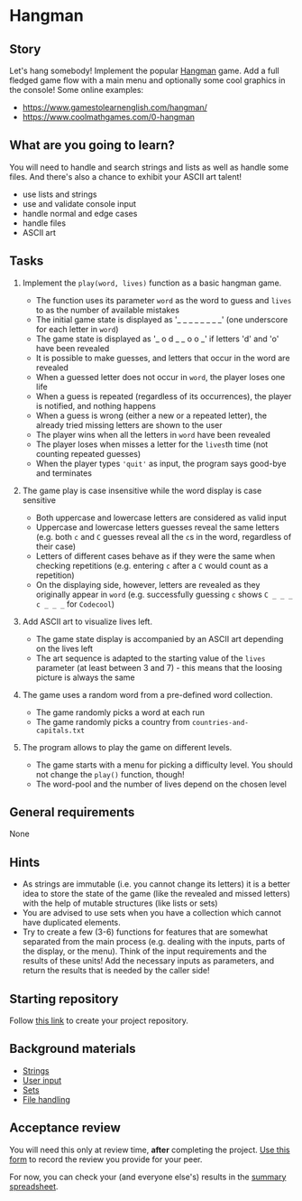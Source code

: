 # Hangman

## Story

Let's hang somebody! Implement the popular [Hangman](https://en.wikipedia.org/wiki/Hangman_(game))
game. Add a full fledged game flow with a main menu and optionally some cool graphics
in the console! Some online examples:

- https://www.gamestolearnenglish.com/hangman/
- https://www.coolmathgames.com/0-hangman

## What are you going to learn?

You will need to handle and search strings and lists as well as handle some files.
And there's also a chance to exhibit your ASCII art talent!

- use lists and strings
- use and validate console input
- handle normal and edge cases
- handle files
- ASCII art

## Tasks


1. Implement the `play(word, lives)` function as a basic hangman game.

    - The function uses its parameter `word` as the word to guess and `lives` to as the number of available mistakes
    - The initial game state is displayed as '_ _ _ _ _ _ _ _' (one underscore for each letter in `word`)
    - The game state is displayed as '_ o d _ _ o o _' if letters 'd' and 'o' have been revealed
    - It is possible to make guesses, and letters that occur in the word are revealed
    - When a guessed letter does not occur in `word`, the player loses one life
    - When a guess is repeated (regardless of its occurrences), the player is notified, and nothing happens
    - When a guess is wrong (either a new or a repeated letter), the already tried missing letters are shown to the user
    - The player wins when all the letters in `word` have been revealed
    - The player loses when misses a letter for the `lives`th time (not counting repeated guesses)
    - When the player types `'quit'` as input, the program says good-bye and terminates

2. The game play is case insensitive while the word display is case sensitive

    - Both uppercase and lowercase letters are considered as valid input
    - Uppercase and lowercase letters guesses reveal the same letters (e.g. both `c` and `C` guesses reveal all the `c`s in the word, regardless of their case)
    - Letters of different cases behave as if they were the same when checking repetitions (e.g. entering `c` after a `C` would count as a repetition)
    - On the displaying side, however, letters are revealed as they originally appear in `word` (e.g. successfully guessing `c` shows `C _ _ _ c _ _ _` for `Codecool`)

3. Add ASCII art to visualize lives left.

    - The game state display is accompanied by an ASCII art depending on the lives left
    - The art sequence is adapted to the starting value of the `lives` parameter (at least between 3 and 7) - this means that the loosing picture is always the same

4. The game uses a random word from a pre-defined word collection.

    - The game randomly picks a word at each run
    - The game randomly picks a country from `countries-and-capitals.txt`

5. The program allows to play the game on different levels.

    - The game starts with a menu for picking a difficulty level. You should not change the `play()` function, though!
    - The word-pool and the number of lives depend on the chosen level


## General requirements


None

## Hints

- As strings are immutable (i.e. you cannot change its letters) it is a better idea
  to store the state of the game (like the revealed and missed letters) with the help
  of mutable structures (like lists or sets)
- You are advised to use sets when you have a collection which
  cannot have duplicated elements.
- Try to create a few (3-6) functions for features that are somewhat separated from the
  main process (e.g. dealing with the inputs, parts of the display, or the menu).
  Think of the input requirements and the results of these units! Add the necessary
  inputs as parameters, and return the results that is needed by the caller side!

## Starting repository

Follow [this link](https://journey.code.cool/v2/project/team/blueprint/hangman-python/python) to create your project repository.

## Background materials

- [Strings](https://learn.code.cool/full-stack/#/../pages/python/strings)
- [User input](https://learn.code.cool/full-stack/#/../pages/python/user-input)
- [Sets](https://learn.code.cool/full-stack/#/../pages/python/sets)
- [File handling](https://learn.code.cool/full-stack/#/../pages/python/file-handling)

## Acceptance review

You will need this only at review time, **after** completing the project.
[Use this form](https://forms.gle/68QY5E5iDw5hDQUi6) to record the review you provide for your peer.

For now, you can check your (and everyone else's) results in the [summary spreadsheet](https://docs.google.com/spreadsheets/d/1otJkV-zl-Sfg3BWX1ZbFJ_e-GpLf5Jr6oSysZTfpfD4/edit#gid=31463349).
